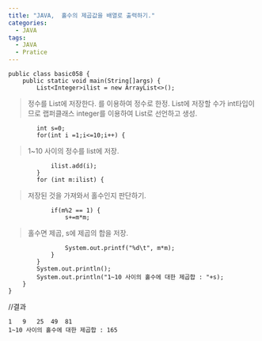 ```yaml
---
title: "JAVA,  홀수의 제곱값을 배열로 출력하기."
categories:
  - JAVA
tags:
  - JAVA
  - Pratice
---
```


	public class basic058 {
		public static void main(String[]args) {
			List<Integer>ilist = new ArrayList<>(); 
			
>정수를 List에 저장한다. <integer>를 이용하여 정수로 한정. List에 저장할 수가 int타입이므로 랩퍼클래스 
integer를 이용하여 List<Ineger>로 선언하고 생성.

			int s=0;
			for(int i =1;i<=10;i++) {

>1~10 사이의 정수를 list에 저장.

				ilist.add(i);
			}
			for (int m:ilist) {	

>저장된 것을 가져와서 홀수인지 판단하기.

				if(m%2 == 1) {
					s+=m*m;	

>홀수면 제곱, s에 제곱의 합을 저장.

					System.out.printf("%d\t", m*m);
				}
			}
			System.out.println();
			System.out.println("1~10 사이의 홀수에 대한 제곱합 : "+s);
		}
	}

//결과

	1	9	25	49	81	
	1~10 사이의 홀수에 대한 제곱합 : 165